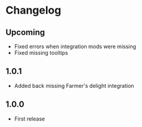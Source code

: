 # Changelog

## Upcoming
* Fixed errors when integration mods were missing
* Fixed missing tooltips

## 1.0.1
* Added back missing Farmer's delight integration

## 1.0.0
* First release